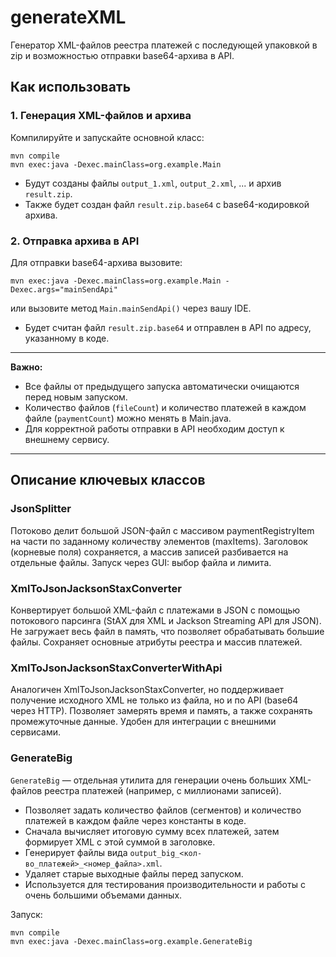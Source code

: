 # generateXML

Генератор XML-файлов реестра платежей с последующей упаковкой в zip и возможностью отправки base64-архива в API.

## Как использовать

### 1. Генерация XML-файлов и архива

Компилируйте и запускайте основной класс:

```
mvn compile
mvn exec:java -Dexec.mainClass=org.example.Main
```

- Будут созданы файлы `output_1.xml`, `output_2.xml`, ... и архив `result.zip`.
- Также будет создан файл `result.zip.base64` с base64-кодировкой архива.

### 2. Отправка архива в API

Для отправки base64-архива вызовите:

```
mvn exec:java -Dexec.mainClass=org.example.Main -Dexec.args="mainSendApi"
```

или вызовите метод `Main.mainSendApi()` через вашу IDE.

- Будет считан файл `result.zip.base64` и отправлен в API по адресу, указанному в коде.

---

**Важно:**
- Все файлы от предыдущего запуска автоматически очищаются перед новым запуском.
- Количество файлов (`fileCount`) и количество платежей в каждом файле (`paymentCount`) можно менять в Main.java.
- Для корректной работы отправки в API необходим доступ к внешнему сервису.

---

## Описание ключевых классов

### JsonSplitter
Потоково делит большой JSON-файл с массивом paymentRegistryItem на части по заданному количеству элементов (maxItems). Заголовок (корневые поля) сохраняется, а массив записей разбивается на отдельные файлы. Запуск через GUI: выбор файла и лимита.

### XmlToJsonJacksonStaxConverter
Конвертирует большой XML-файл с платежами в JSON с помощью потокового парсинга (StAX для XML и Jackson Streaming API для JSON). Не загружает весь файл в память, что позволяет обрабатывать большие файлы. Сохраняет основные атрибуты реестра и массив платежей.

### XmlToJsonJacksonStaxConverterWithApi
Аналогичен XmlToJsonJacksonStaxConverter, но поддерживает получение исходного XML не только из файла, но и по API (base64 через HTTP). Позволяет замерять время и память, а также сохранять промежуточные данные. Удобен для интеграции с внешними сервисами.

### GenerateBig

`GenerateBig` — отдельная утилита для генерации очень больших XML-файлов реестра платежей (например, с миллионами записей). 

- Позволяет задать количество файлов (сегментов) и количество платежей в каждом файле через константы в коде.
- Сначала вычисляет итоговую сумму всех платежей, затем формирует XML с этой суммой в заголовке.
- Генерирует файлы вида `output_big_<кол-во_платежей>_<номер_файла>.xml`.
- Удаляет старые выходные файлы перед запуском.
- Используется для тестирования производительности и работы с очень большими объемами данных.

Запуск:
```
mvn compile
mvn exec:java -Dexec.mainClass=org.example.GenerateBig
```

